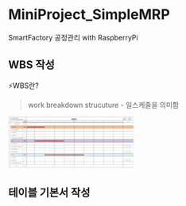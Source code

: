 # MiniProject_SimpleMRP
SmartFactory 공정관리 with RaspberryPi   

## WBS 작성    
⚡WBS란?   
>work breakdown strucuture - 일스케줄을 의미함   
<img src = "https://github.com/hyojin-park24/MiniProject_SimpleMRP/blob/main/images/mbs.jpg" width="50%" height="50%">

## 테이블 기본서 작성 

